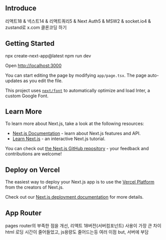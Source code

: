 ## Introduce

리액트18 & 넥스트14 & 리액트쿼리5 & Next Auth5 & MSW2 & socket.io4 & zustand로 x.com 클론코딩 하기

## Getting Started

npx create-next-app@latest
npm run dev

Open [http://localhost:3000](http://localhost:3000)

You can start editing the page by modifying `app/page.tsx`. The page auto-updates as you edit the file.

This project uses [`next/font`](https://nextjs.org/docs/basic-features/font-optimization) to automatically optimize and load Inter, a custom Google Font.

## Learn More

To learn more about Next.js, take a look at the following resources:

- [Next.js Documentation](https://nextjs.org/docs) - learn about Next.js features and API.
- [Learn Next.js](https://nextjs.org/learn) - an interactive Next.js tutorial.

You can check out [the Next.js GitHub repository](https://github.com/vercel/next.js/) - your feedback and contributions are welcome!

## Deploy on Vercel

The easiest way to deploy your Next.js app is to use the [Vercel Platform](https://vercel.com/new?utm_medium=default-template&filter=next.js&utm_source=create-next-app&utm_campaign=create-next-app-readme) from the creators of Next.js.

Check out our [Next.js deployment documentation](https://nextjs.org/docs/deployment) for more details.

## App Router

pages router의 부족한 점을 개선, 리액트 18버전(서버컴포넌트) 사용이 가장 큰 차이
html 로딩 시간이 줄어들었고, js용량도 줄어드는등 여러 이점 but, 서버에 부담

